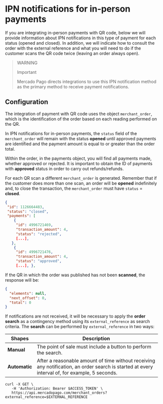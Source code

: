# IPN notifications for in-person payments

If you are integrating in-person payments with QR code, below we will provide information about IPN notifications in this type of payment for each status (opened and closed). In addition, we will indicate how to consult the order with the external reference and what you will need to do if the customer scans the QR code twice (leaving an order always open).
 
> WARNING
>
> Important
>
> Mercado Pago directs integrations to use this IPN notification method as the primary method to receive payment notifications.
 
## Configuration

The integration of payment with QR code uses the object `merchant_order`, which is the identification of the order based on each reading performed on the QR.

In IPN notifications for in-person payments, the `status` field of the `merchant_order` will remain with the status **opened** until approved payments are identified and the payment amount is equal to or greater than the order total.

Within the order, in the payments object, you will find all payments made, whether approved or rejected. It is important to obtain the ID of payments with **approved** status in order to carry out refunds/refunds.

For each QR scan a different `merchant_order` is generated. Remember that if the customer does more than one scan, an order will be **opened** indefinitely and, to close the transaction, the `merchant_order` must have `status` = **closed**.

```json
{
 "id": 1126664483,
 "status": "closed",
 "payments": [
    {
     "id": 4996721469,
     "transaction_amount": 4,
     "status": "rejected",
     [...],
   },
    {
     "id": 4996721476,
     "transaction_amount": 4,
     "status": "approved",
     [...], },
```

If the QR in which the order was published has not been **scanned**, the response will be:

```json
{
  "elements": null,
  "next_offset": 0,
  "total": 0
}
```

If notifications are not received, it will be necessary to apply the **order search** as a contingency method using its `external_reference` as search criteria. The **search** can be performed by `external_reference` in two ways:
 
| Shapes | Description |
| --- | --- |
| **Manual** | The point of sale must include a button to perform the search. |
| **Automatic** | After a reasonable amount of time without receiving any notification, an order search is started at every interval of, for example, 5 seconds. |

```curl
curl -X GET \
   -H 'Authorization: Bearer $ACCESS_TOKEN' \
   https://api.mercadopago.com/merchant_orders?external_reference=$EXTERNAL_REFERENCE 
```